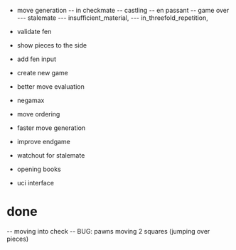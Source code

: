 - move generation
-- in checkmate
-- castling
-- en passant
-- game over
--- stalemate
--- insufficient_material,
--- in_threefold_repetition,


- validate fen
- show pieces to the side
- add fen input
- create new game

- better move evaluation
- negamax
- move ordering
- faster move generation
- improve endgame
- watchout for stalemate
- opening books
- uci interface

# done
-- moving into check
-- BUG: pawns moving 2 squares (jumping over pieces)
